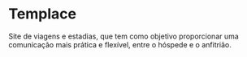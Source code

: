 # Templace
Site de viagens e estadias, que tem como objetivo proporcionar uma comunicação mais prática e flexível, entre o hóspede e o anfitrião.
